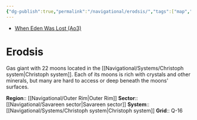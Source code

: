 ```yaml
---
{"dg-publish":true,"permalink":"/navigational/erodsis/","tags":["map","planet","savareen","outerrim"]}
---
```


- [When Eden Was Lost (Ao3)](https://archiveofourown.org/works/19334440/chapters/45992584)
# Erodsis

Gas giant with 22 moons located in the [[Navigational/Systems/Christoph system\|Christoph system]]. Each of its moons is rich with crystals and other minerals, but many are hard to access or deep beneath the moons' surfaces. 

**Region**::  [[Navigational/Outer Rim\|Outer Rim]]
**Sector**::  [[Navigational/Savareen sector\|Savareen sector]]
**System**::  [[Navigational/Systems/Christoph system\|Christoph system]]
**Grid**::  Q-16